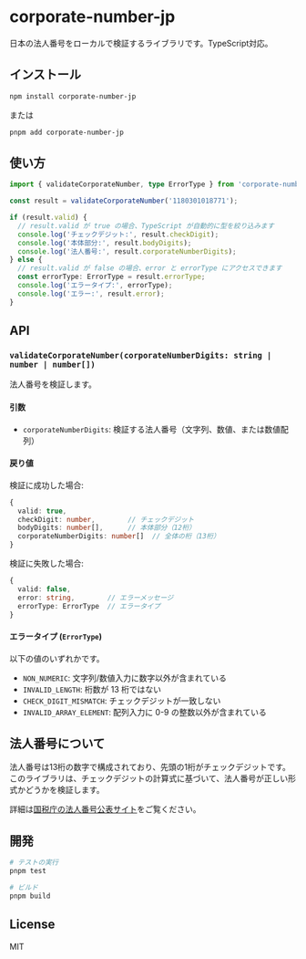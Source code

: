 # corporate-number-jp

日本の法人番号をローカルで検証するライブラリです。TypeScript対応。

## インストール

```bash
npm install corporate-number-jp
```

または

```bash
pnpm add corporate-number-jp
```

## 使い方

```typescript
import { validateCorporateNumber, type ErrorType } from 'corporate-number-jp';

const result = validateCorporateNumber('1180301018771');

if (result.valid) {
  // result.valid が true の場合、TypeScript が自動的に型を絞り込みます
  console.log('チェックデジット:', result.checkDigit);
  console.log('本体部分:', result.bodyDigits);
  console.log('法人番号:', result.corporateNumberDigits);
} else {
  // result.valid が false の場合、error と errorType にアクセスできます
  const errorType: ErrorType = result.errorType;
  console.log('エラータイプ:', errorType);
  console.log('エラー:', result.error);
}
```

## API

### `validateCorporateNumber(corporateNumberDigits: string | number | number[])`

法人番号を検証します。

#### 引数

- `corporateNumberDigits`: 検証する法人番号（文字列、数値、または数値配列）

#### 戻り値

検証に成功した場合:

```typescript
{
  valid: true,
  checkDigit: number,        // チェックデジット
  bodyDigits: number[],      // 本体部分（12桁）
  corporateNumberDigits: number[]  // 全体の桁（13桁）
}
```

検証に失敗した場合:

```typescript
{
  valid: false,
  error: string,        // エラーメッセージ
  errorType: ErrorType  // エラータイプ
}
```

#### エラータイプ (`ErrorType`)

以下の値のいずれかです。

- `NON_NUMERIC`: 文字列/数値入力に数字以外が含まれている
- `INVALID_LENGTH`: 桁数が 13 桁ではない
- `CHECK_DIGIT_MISMATCH`: チェックデジットが一致しない
- `INVALID_ARRAY_ELEMENT`: 配列入力に 0-9 の整数以外が含まれている

## 法人番号について

法人番号は13桁の数字で構成されており、先頭の1桁がチェックデジットです。このライブラリは、チェックデジットの計算式に基づいて、法人番号が正しい形式かどうかを検証します。

詳細は[国税庁の法人番号公表サイト](https://www.houjin-bangou.nta.go.jp/)をご覧ください。

## 開発

```bash
# テストの実行
pnpm test

# ビルド
pnpm build
```

## License

MIT